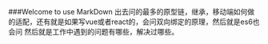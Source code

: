 ###Welcome to use MarkDown
出去问的最多的原型链，继承，移动端如何做的适配，还有就是如果写vue或者react的，会问双向绑定的原理，然后就是es6也会问
然后就是工作中遇到的问题有哪些，解决过哪些。